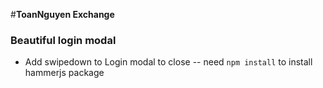 #**ToanNguyen Exchange**

### Beautiful login modal

-   Add swipedown to Login modal to close -- need `npm install` to install
    hammerjs package
